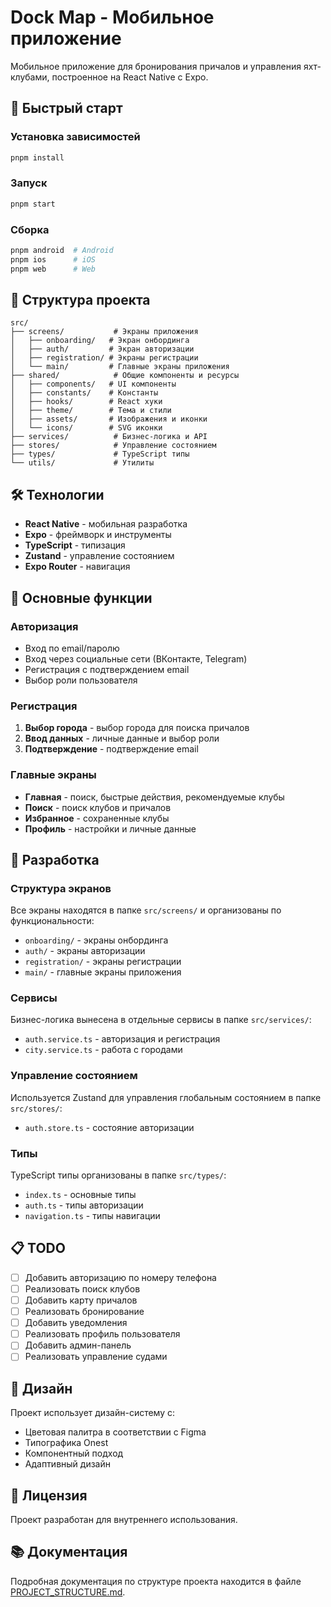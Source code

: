# Dock Map - Мобильное приложение

Мобильное приложение для бронирования причалов и управления яхт-клубами, построенное на React Native с Expo.

## 🚀 Быстрый старт

### Установка зависимостей
```bash
pnpm install
```

### Запуск
```bash
pnpm start
```

### Сборка
```bash
pnpm android  # Android
pnpm ios      # iOS
pnpm web      # Web
```

## 📁 Структура проекта

```
src/
├── screens/           # Экраны приложения
│   ├── onboarding/   # Экран онбординга
│   ├── auth/         # Экран авторизации
│   ├── registration/ # Экраны регистрации
│   └── main/         # Главные экраны приложения
├── shared/            # Общие компоненты и ресурсы
│   ├── components/   # UI компоненты
│   ├── constants/    # Константы
│   ├── hooks/        # React хуки
│   ├── theme/        # Тема и стили
│   ├── assets/       # Изображения и иконки
│   └── icons/        # SVG иконки
├── services/          # Бизнес-логика и API
├── stores/            # Управление состоянием
├── types/             # TypeScript типы
└── utils/             # Утилиты
```

## 🛠 Технологии

- **React Native** - мобильная разработка
- **Expo** - фреймворк и инструменты
- **TypeScript** - типизация
- **Zustand** - управление состоянием
- **Expo Router** - навигация

## 📱 Основные функции

### Авторизация
- Вход по email/паролю
- Вход через социальные сети (ВКонтакте, Telegram)
- Регистрация с подтверждением email
- Выбор роли пользователя

### Регистрация
1. **Выбор города** - выбор города для поиска причалов
2. **Ввод данных** - личные данные и выбор роли
3. **Подтверждение** - подтверждение email

### Главные экраны
- **Главная** - поиск, быстрые действия, рекомендуемые клубы
- **Поиск** - поиск клубов и причалов
- **Избранное** - сохраненные клубы
- **Профиль** - настройки и личные данные

## 🔧 Разработка

### Структура экранов
Все экраны находятся в папке `src/screens/` и организованы по функциональности:
- `onboarding/` - экраны онбординга
- `auth/` - экраны авторизации
- `registration/` - экраны регистрации
- `main/` - главные экраны приложения

### Сервисы
Бизнес-логика вынесена в отдельные сервисы в папке `src/services/`:
- `auth.service.ts` - авторизация и регистрация
- `city.service.ts` - работа с городами

### Управление состоянием
Используется Zustand для управления глобальным состоянием в папке `src/stores/`:
- `auth.store.ts` - состояние авторизации

### Типы
TypeScript типы организованы в папке `src/types/`:
- `index.ts` - основные типы
- `auth.ts` - типы авторизации
- `navigation.ts` - типы навигации

## 📋 TODO

- [ ] Добавить авторизацию по номеру телефона
- [ ] Реализовать поиск клубов
- [ ] Добавить карту причалов
- [ ] Реализовать бронирование
- [ ] Добавить уведомления
- [ ] Реализовать профиль пользователя
- [ ] Добавить админ-панель
- [ ] Реализовать управление судами

## 🎨 Дизайн

Проект использует дизайн-систему с:
- Цветовая палитра в соответствии с Figma
- Типографика Onest
- Компонентный подход
- Адаптивный дизайн

## 📄 Лицензия

Проект разработан для внутреннего использования.

## 📚 Документация

Подробная документация по структуре проекта находится в файле [PROJECT_STRUCTURE.md](./PROJECT_STRUCTURE.md).
